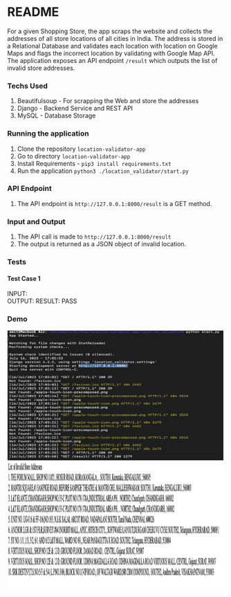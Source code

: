 # README #

For a given Shopping Store, the app scraps the website and collects the addresses of all store locations of all cities in India.
The address is stored in a Relational Database and validates each location with location on Google Maps and flags the incorrect location
by validating with Google Map API. The application exposes an API endpoint ```/result``` which outputs the list of invalid store addresses.

### Techs Used ###
1. Beautifulsoup - For scrapping the Web and store the addresses
2. Django - Backend Service and REST API
3. MySQL - Database Storage

### Running the application ###
1. Clone the repository ```location-validator-app```
2. Go to directory ```location-validator-app```
3. Install Requirements - ```pip3 install requirements.txt```
4. Run the application ```python3 ./location_validator/start.py```


### API Endpoint ###
1. The API endpoint is ```http://127.0.0.1:8000/result``` is a GET method.



### Input and Output ###
1. The API call is made to ```http://127.0.0.1:8000/result```
2. The output is returned as a JSON object of invalid location.<br>

### Tests ###
#### Test Case 1 ####
INPUT:<br>
OUTPUT:
RESULT: PASS <br>

### Demo ###
<img src="demo/App-running.png" width="500" height="300" >
<img src="demo/rest-api-call.png" width="900" height="300" >
<!--img src="demo/test-api-call.png" width="900" height="300" -->

